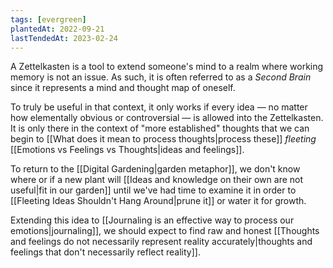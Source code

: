 ```yaml
---
tags: [evergreen]
plantedAt: 2022-09-21
lastTendedAt: 2023-02-24
---
```


A Zettelkasten is a tool to extend someone's mind to a realm where working memory is not an issue. As such, it is often referred to as a *Second Brain* since it represents a mind and thought map of oneself.

To truly be useful in that context, it only works if every idea — no matter how elementally obvious or controversial — is allowed into the Zettelkasten. It is only there in the context of "more established" thoughts that we can begin to [[What does it mean to process thoughts|process these]] *fleeting* [[Emotions vs Feelings vs Thoughts|ideas and feelings]].

To return to the [[Digital Gardening|garden metaphor]], we don't know where or if a new plant will [[Ideas and knowledge on their own are not useful|fit in our garden]] until we've had time to examine it in order to [[Fleeting Ideas Shouldn't Hang Around|prune it]] or water it for growth.

Extending this idea to [[Journaling is an effective way to process our emotions|journaling]], we should expect to find raw and honest [[Thoughts and feelings do not necessarily represent reality accurately|thoughts and feelings that don't necessarily reflect reality]].
